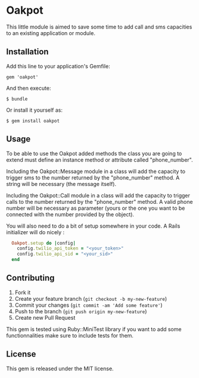 # Oakpot

This little module is aimed to save some time to add call and sms capacities to an existing application or module.

## Installation

Add this line to your application's Gemfile:

    gem 'oakpot'

And then execute:

    $ bundle

Or install it yourself as:

    $ gem install oakpot

## Usage

To be able to use the Oakpot added methods the class you are going to extend must define an instance method or attribute called "phone_number".

Including the Oakpot::Message module in a class will add the capacity to trigger sms to the number returned by the "phone_number" method. A string will be necessary (the message itself).

Including the Oakpot::Call module in a class will add the capacity to trigger calls to the number returned by the "phone_number" method. A valid phone number will be necessary as parameter (yours or the one you want to be connected with the number provided by the object).

You will also need to do a bit of setup somewhere in your code. A Rails initializer will do nicely :

```ruby
  Oakpot.setup do |config|
    config.twilio_api_token = "<your_token>"
    config.twilio_api_sid = "<your_sid>"
  end
```

## Contributing

1. Fork it
2. Create your feature branch (`git checkout -b my-new-feature`)
3. Commit your changes (`git commit -am 'Add some feature'`)
4. Push to the branch (`git push origin my-new-feature`)
5. Create new Pull Request

This gem is tested using Ruby::MiniTest library if you want to add some functionnalities make sure to include tests for them.

## License

This gem is released under the MIT license.
